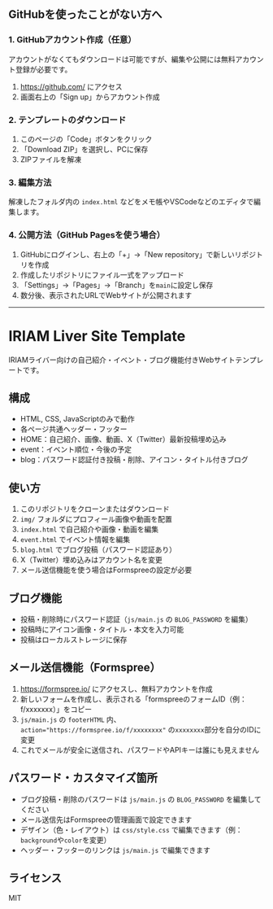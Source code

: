 ## GitHubを使ったことがない方へ

### 1. GitHubアカウント作成（任意）
アカウントがなくてもダウンロードは可能ですが、編集や公開には無料アカウント登録が必要です。
1. https://github.com/ にアクセス
2. 画面右上の「Sign up」からアカウント作成

### 2. テンプレートのダウンロード
1. このページの「Code」ボタンをクリック
2. 「Download ZIP」を選択し、PCに保存
3. ZIPファイルを解凍

### 3. 編集方法
解凍したフォルダ内の `index.html` などをメモ帳やVSCodeなどのエディタで編集します。

### 4. 公開方法（GitHub Pagesを使う場合）
1. GitHubにログインし、右上の「+」→「New repository」で新しいリポジトリを作成
2. 作成したリポジトリにファイル一式をアップロード
3. 「Settings」→「Pages」→「Branch」を`main`に設定し保存
4. 数分後、表示されたURLでWebサイトが公開されます

---

# IRIAM Liver Site Template

IRIAMライバー向けの自己紹介・イベント・ブログ機能付きWebサイトテンプレートです。

## 構成
- HTML, CSS, JavaScriptのみで動作
- 各ページ共通ヘッダー・フッター
- HOME：自己紹介、画像、動画、X（Twitter）最新投稿埋め込み
- event：イベント順位・今後の予定
- blog：パスワード認証付き投稿・削除、アイコン・タイトル付きブログ

## 使い方
1. このリポジトリをクローンまたはダウンロード
2. `img/` フォルダにプロフィール画像や動画を配置
3. `index.html` で自己紹介や画像・動画を編集
4. `event.html` でイベント情報を編集
5. `blog.html` でブログ投稿（パスワード認証あり）
6. X（Twitter）埋め込みはアカウント名を変更
7. メール送信機能を使う場合はFormspreeの設定が必要

## ブログ機能
- 投稿・削除時にパスワード認証（`js/main.js` の `BLOG_PASSWORD` を編集）
- 投稿時にアイコン画像・タイトル・本文を入力可能
- 投稿はローカルストレージに保存


## メール送信機能（Formspree）
1. https://formspree.io/ にアクセスし、無料アカウントを作成
2. 新しいフォームを作成し、表示される「formspreeのフォームID（例：f/xxxxxxx）」をコピー
3. `js/main.js` の `footerHTML` 内、`action="https://formspree.io/f/xxxxxxxx"` の`xxxxxxxx`部分を自分のIDに変更
4. これでメールが安全に送信され、パスワードやAPIキーは誰にも見えません

## パスワード・カスタマイズ箇所
- ブログ投稿・削除のパスワードは `js/main.js` の `BLOG_PASSWORD` を編集してください
- メール送信先はFormspreeの管理画面で設定できます
- デザイン（色・レイアウト）は `css/style.css` で編集できます（例：`background`や`color`を変更）
- ヘッダー・フッターのリンクは `js/main.js` で編集できます

## ライセンス
MIT

